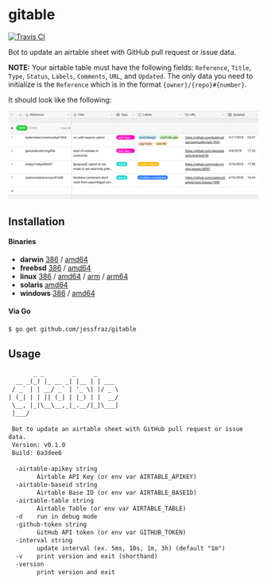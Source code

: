 # gitable

[![Travis CI](https://travis-ci.org/jessfraz/gitable.svg?branch=master)](https://travis-ci.org/jessfraz/gitable)

Bot to update an airtable sheet with GitHub pull request or issue data.

**NOTE:** Your airtable table must have the following fields: `Reference`,
`Title`, `Type`, `Status`, `Labels`, `Comments`, `URL`, and `Updated`. The only data you
need to initialize is the `Reference` which is in the format
`{owner}/{repo}#{number}`.

It should look like the following:

![airtable.png](airtable.png)


## Installation

#### Binaries

- **darwin** [386](https://github.com//home/jessie/.go/src/github.com/jessfraz/gitable/releases/download/v0.1.0/gitable-darwin-386) / [amd64](https://github.com//home/jessie/.go/src/github.com/jessfraz/gitable/releases/download/v0.1.0/gitable-darwin-amd64)
- **freebsd** [386](https://github.com//home/jessie/.go/src/github.com/jessfraz/gitable/releases/download/v0.1.0/gitable-freebsd-386) / [amd64](https://github.com//home/jessie/.go/src/github.com/jessfraz/gitable/releases/download/v0.1.0/gitable-freebsd-amd64)
- **linux** [386](https://github.com//home/jessie/.go/src/github.com/jessfraz/gitable/releases/download/v0.1.0/gitable-linux-386) / [amd64](https://github.com//home/jessie/.go/src/github.com/jessfraz/gitable/releases/download/v0.1.0/gitable-linux-amd64) / [arm](https://github.com//home/jessie/.go/src/github.com/jessfraz/gitable/releases/download/v0.1.0/gitable-linux-arm) / [arm64](https://github.com//home/jessie/.go/src/github.com/jessfraz/gitable/releases/download/v0.1.0/gitable-linux-arm64)
- **solaris** [amd64](https://github.com//home/jessie/.go/src/github.com/jessfraz/gitable/releases/download/v0.1.0/gitable-solaris-amd64)
- **windows** [386](https://github.com//home/jessie/.go/src/github.com/jessfraz/gitable/releases/download/v0.1.0/gitable-windows-386) / [amd64](https://github.com//home/jessie/.go/src/github.com/jessfraz/gitable/releases/download/v0.1.0/gitable-windows-amd64)

#### Via Go

```bash
$ go get github.com/jessfraz/gitable
```

## Usage

```console
       _ _        _     _
  __ _(_) |_ __ _| |__ | | ___
 / _` | | __/ _` | '_ \| |/ _ \
| (_| | | || (_| | |_) | |  __/
 \__, |_|\__\__,_|_.__/|_|\___|
 |___/

 Bot to update an airtable sheet with GitHub pull request or issue data.
 Version: v0.1.0
 Build: 6a3dee6

  -airtable-apikey string
        Airtable API Key (or env var AIRTABLE_APIKEY)
  -airtable-baseid string
        Airtable Base ID (or env var AIRTABLE_BASEID)
  -airtable-table string
        Airtable Table (or env var AIRTABLE_TABLE)
  -d    run in debug mode
  -github-token string
        GitHub API token (or env var GITHUB_TOKEN)
  -interval string
        update interval (ex. 5ms, 10s, 1m, 3h) (default "1m")
  -v    print version and exit (shorthand)
  -version
        print version and exit
```
